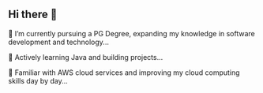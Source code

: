 ## Hi there 👋

🔭 I’m currently pursuing a PG Degree, expanding my knowledge in software development and technology...

🌱 Actively learning Java and building projects...

🚀 Familiar with AWS cloud services and improving my cloud computing skills day by day...
<!--
**Newwayhome/Newwayhome** is a ✨ _special_ ✨ repository because its `README.md` (this file) appears on your GitHub profile.

Here are some ideas to get you started:

- 🔭 I’m currently working on ...
- 🌱 I’m currently learning ...
- 👯 I’m looking to collaborate on ...
- 🤔 I’m looking for help with ...
- 💬 Ask me about ...
- 📫 How to reach me: ...
- 😄 Pronouns: ...
- ⚡ Fun fact: ...
-->
